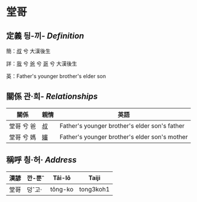 # 堂哥
## 定義 딍-끼- _Definition_
簡：[叔](member11.md) 兮 大漢後生

詳：[我](member1.md) 兮 [爸](member2.md) 兮 [哥](member11.md) 兮 大漢後生

英：Father's younger brother's elder son

## 關係 관·희- _Relationships_

關係 | 親情 | 英語
--- | --- | --- 
堂哥 兮 爸 | [叔](member11.md) | Father's younger brother's elder son's father
堂哥 兮 媽 | [嬸](member34.md) | Father's younger brother's elder son's mother


## 稱呼 칑·허· _Address_

漢諺 | 깐-뿐ˆ | Tâi-lô | Taiji
--- | --- | --- | --- 
堂哥 | 덩ˆ고· | tông-ko | tong3koh1 
